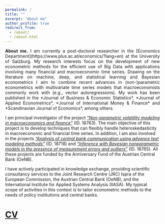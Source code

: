 ```yaml
---
permalink: /
title: ""
excerpt: "About me"
author_profile: true
redirect_from: 
  - /about/
  - /about.html
---
```


<p align="justify"> <b>About me.</b> I am currently a post-doctoral researcher in the [Economics Department](https://www.plus.ac.at/economics/?lang=en) at the University of Salzburg. My research interests focus on the development of new econometric methods for the efficient use of Big Data with applications involving many financial and macroeconomic time series. Drawing on the literature on machine, deep, and statistical learning and Bayesian econometrics I aim to combine recent advances in (non-)parametric econometrics with multivariate time series models that macroeconomists commonly work with (e.g., vector autoregressions). My work has been published in the *Journal of Business & Economic Statistics*, *Journal of Applied Econometrics*, *Journal of International Money & Finance* and *Scandinavian Journal of Economics*, among others. 

I am principal investigator of the project [*“Non-parametric volatility modeling in macroeconomics and finance”*](https://www.plus.ac.at/news/oesterreichische-nationalbank-funds-non-parametric-volatility-modeling-in-macroeconomics-and-finance-project-of-niko-hauzenberger/?lang=en&pgrp=281990&pg=283628&is_paged=7) (ID. 18763). The main objective of this project is to develop techniques that can flexibly handle heteroskedasticity in macroeconomic and financial time series. In addition, I am also involved in the projects [*“Analysis of central bank communication using advance text modeling methods”*](https://www.plus.ac.at/news/new-project-analyses-effects-of-communication-of-central-bankers-on-macroeconomic-behavior/?lang=en&pgrp=281990&pg=283628&is_paged=10) (ID. 18718) and [*“Inference with Bayesian nonparametric models in the presence of measurement errors and outliers”*](https://www.plus.ac.at/news/oesterreichische-nationalbank-oenb-jubilaumsfonds-funding-for-project-of-michael-pfarrhofer/?lang=en&pg=220) (ID. 18765). All these projects are funded by the Anniversary Fund of the Austrian Central Bank (OeNB).

I have actively participated in knowledge exchange, providing scientific consultancy services to the Joint Research Centre (JRC) Ispra of the European Commission, the Austrian Central Bank (OeNB), and the International Institute for Applied Systems Analysis (IIASA). My typical scope of activities in this context is to tailor econometric methods to the needs of policy institutions and central banks.
 </p>


[CV](https://www.dropbox.com/s/bmsj8kmjvym0csr/NH_CV_March2023.pdf?dl=0) 
======
